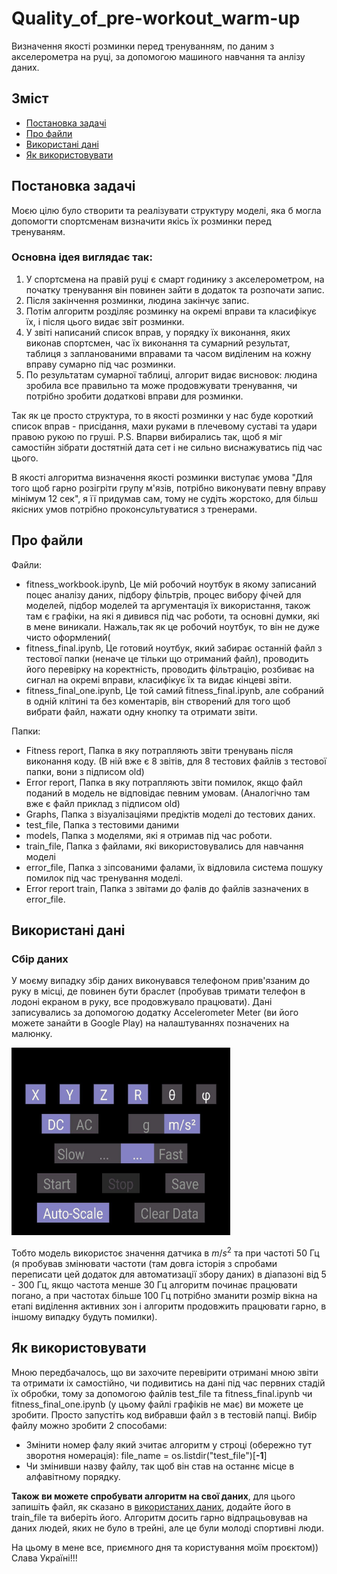 # Quality_of_pre-workout_warm-up
Визначення якості розминки перед тренуванням, по даним з акселерометра на руці, за допомогою машиного навчання та анлізу даних.

## Зміст

- [Постановка задачі](#постановка-задачі)
- [Про файли](#про-файли)
- [Використані дані](#використані-дані)
- [Як використовувати](#як-використовувати)

## Постановка задачі

Моєю цілю було створити та реалізувати структуру моделі, яка б могла допомогти спортсменам визначити якісь їх розминки перед тренуваням.
### Основна ідея виглядає так:
1) У спортсмена на правій руці є смарт годинику з акселерометром, на початку тренування він повинен зайти в додаток та розпочати запис.
2) Після закінчення розминки, людина закінчує запис.
3) Потім алгоритм розділяє розминку на окремі вправи та класифікує їх, і після цього видає звіт розминки.
4) У звіті написаний список вправ, у порядку їх виконання, яких виконав спортсмен, час їх виконання та сумарний результат, таблиця з запланованими вправами та часом виділеним на кожну вправу сумарно під час розминки.
5) По результатам сумарної таблиці, алгорит видає висновок: людина зробила все правильно та може продовжувати тренування, чи потрібно зробити додаткові вправи для розминки.

Так як це просто структура, то в якості розминки у нас буде короткий список вправ - присідання, махи руками в плечевому суставі та удари правою рукою по груші.
P.S. Впарви вибирались так, щоб я міг самостійн зібрати достятній дата сет і не сильно виснажуватись під час цього.

В якості алгоритма визначення якості розминки виступає умова "Для того щоб гарно розігріти групу м'язів, потрібно виконувати певну вправу мінімум 12 сек", я її придумав сам, тому не судіть жорстоко, для більш якісних умов потрібно проконсультуватися з тренерами.

## Про файли

Файли:
- fitness_workbook.ipynb, Це мій робочий ноутбук в якому записаний поцес аналізу даних, підбору фільтрів, процес вибору фічей для моделей, підбор моделей та аргументація їх використання, також там є графіки, на які я дивився під час роботи, та основні думки, які в мене виникали. Нажаль,так як це робочий ноутбук, то він не дуже чисто оформлений(
- fitness_final.ipynb, Це готовий ноутбук, який забирає останній файл з тестової папки (неначе це тільки що отриманий файл), проводить його перевірку на коректність, проводить фільтрацію, розбиває на сигнал на окремі вправи, класифікує їх та видає кінцеві звіти.
- fitness_final_one.ipynb, Це той самий fitness_final.ipynb, але собраний в одній клітині та без коментарів, він створений для того щоб вибрати файл, нажати одну кнопку та отримати звіти.

Папки:
- Fitness report, Папка в яку потрапляють звіти тренувань після виконання коду. (В ній вже є 8 звітів, для 8 тестових файлів з тестової папки, вони з підписом old)
- Error report, Папка в яку потрапляють звіти помилок, якщо файл поданий в модель не відповідає певним умовам. (Аналогічно там вже є файл приклад з підписом old)
- Graphs, Папка з візуалізаціями предіктів моделі до тестових даних.
- test_file, Папка з тестовими даними
- models, Папка з моделями, які я отримав під час роботи.
- train_file, Папка з файлами, які використовувались для навчання моделі
- error_file, Папка з зіпсованими фалами, їх відловила система пошуку помилок під час тренування моделі.
- Error report train, Папка з звітами до фалів до файлів зазначених в error_file.

## Використані дані

### Сбір даних
У моєму випадку збір даних виконувався телефоном прив'язаним до руку в місці, де повинен бути браслет (пробував тримати телефон в лодоні екраном в руку, все продовжувало працювати).
Дані записувались за допомогою додатку Accelerometer Meter (ви його можете занайти в Google Play) на налаштуваннях позначених на малюнку.

<img src="app_settings.jpg" width="350" height="300" />

Тобто модель використоє значення датчика в 	$m/s^{2}$ та при частоті 50 Гц (я пробував змінювати частоти (там довга історія з спробами переписати цей додаток для автоматизації збору даних) в діапазоні від 5 - 300 Гц, якщо частота менше 30 Гц алгоритм починає працювати погано, а при частотах більше 100 Гц потрібно зманити розмір вікна на етапі виділення активних зон і алгоритм продовжить працювати гарно, в іншому випадку будуть помилки).


## Як використовувати

Мною передбачалось, що ви захочите перевірити отримані мною звіти та отримати іх самостійно, чи подивитись на дані під час первних стадій їх обробки, тому за допомогою файлів test_file та fitness_final.ipynb чи fitness_final_one.ipynb (у цьому файлі графіків не має) ви можете це зробити.
Просто запустіть код вибравши файл з в тестовій папці.
Вибір файлу можно зробити 2 способами:
- Змінити номер фалу який зчитає алгоритм у строці (обережно тут зворотня номерація):
file_name = os.listdir("test_file")[**-1**]
- Чи змінивши назву файлу, так щоб він став на останнє місце в алфавітному порядку.

**Також ви можете спробувати алгоритм на свої даних**, для цього запишіть файл, як сказано в [використаних даних](#використані-дані), додайте його в train_file та виберіть його. Алгоритм досить гарно відпрацьовував на даних людей, яких не було в трейні, але це були молоді спортивні люди.

На цьому в мене все, приємного дня та користування моїм проєктом))
Слава Україні!!!
